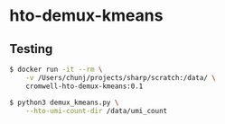# hto-demux-kmeans

## Testing

```bash
$ docker run -it --rm \
    -v /Users/chunj/projects/sharp/scratch:/data/ \
    cromwell-hto-demux-kmeans:0.1
```

```bash
$ python3 demux_kmeans.py \
    --hto-umi-count-dir /data/umi_count
```
